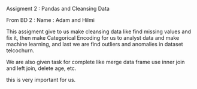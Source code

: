 Assigment 2 : Pandas and Cleansing Data

From BD 2 : 
Name : Adam and Hilmi 

This assigment give to us make cleansing data like find missing values and fix it, then make Categorical Encoding for us to analyst data and make machine learning, and last we are find outliers and anomalies in dataset telcochurn. 

We are also given task for complete like merge data frame use inner join and left join, delete age, etc. 

this is very important for us. 

